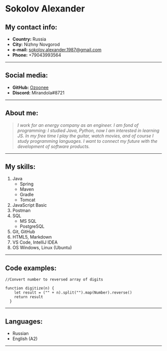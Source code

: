 # **Sokolov Alexander**

## **My contact info:**

- **Country:** Russia
- **City:** Nizhny Novgorod
- **e-mail:** sokolov.alexander.1987@gmail.com
- **Phone:** +79043993564

---

## **Social media:**

- **GitHub:** [Ozoonee](https://github.com/Ozoonee)
- **Discord:** Mirandola#8721

---

## **About me:**

> _I work for an energy company as an engineer. I am fond of programming: I studied Java, Python, now I am interested in learning JS.
> In my free time I play the guitar, watch movies, and of course I study programming languages.
> I want to connect my future with the development of software products._

---

## **My skills:**

1. Java
   - Spring
   - Maven
   - Gradle
   - Tomcat
2. JavaScript Basic
3. Postman
4. SQL
   - MS SQL
   - PostgreSQL
5. Git, GitHub
6. HTML5, Markdown
7. VS Code, IntelliJ IDEA
8. OS Windows, Linux (Ubuntu)

---

## **Code examples:**

```
//Convert number to reversed array of digits

function digitize(n) {
    let result = ("" + n).split("").map(Number).reverse()
    return result
  }
```

---

## **Languages:**

- Russian
- English (A2)

---
